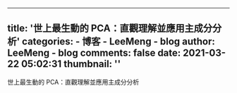 
---
title: '世上最生動的 PCA：直觀理解並應用主成分分析'
categories: 
    - 博客
    - LeeMeng - blog
author: LeeMeng - blog
comments: false
date: 2021-03-22 05:02:31
thumbnail: ''
---

<div>   
世上最生動的 PCA：直觀理解並應用主成分分析  
</div>
            